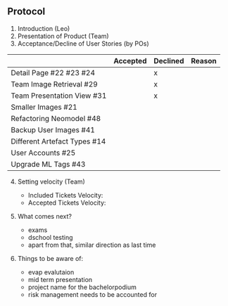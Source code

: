 ## Protocol

1. Introduction (Leo)
2. Presentation of Product (Team)
3. Acceptance/Decline of User Stories (by POs)

|                  | Accepted | Declined | Reason
|------------------|----------|----------|--------
| Detail Page #22 #23 #24  |          |    x     | 
| Team Image Retrieval #29 |         |    x     | 
| Team Presentation View #31|          |    x     |
| Smaller Images #21 |||
| Refactoring Neomodel #48|||
| Backup User Images #41|||
| Different Artefact Types #14|||
| User Accounts #25|||
| Upgrade ML Tags #43|||

4. Setting velocity (Team)  
    - Included Tickets Velocity:  
    - Accepted Tickets Velocity: 

5. What comes next?
    - exams
    - dschool testing
    - apart from that, similar direction as last time

6. Things to be aware of:
    - evap evalutaion
    - mid term presentation
    - project name for the bachelorpodium
    - risk management needs to be accounted for

